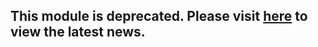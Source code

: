 ## This module is deprecated. Please visit [here](https://github.com/yinfxs/ibird.git) to view the latest news.
